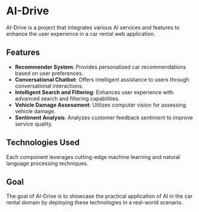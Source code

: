 # AI-Drive

AI-Drive is a project that integrates various AI services and features to enhance the user experience in a car rental web application.

## Features

- **Recommender System**: Provides personalized car recommendations based on user preferences.
- **Conversational Chatbot**: Offers intelligent assistance to users through conversational interactions.
- **Intelligent Search and Filtering**: Enhances user experience with advanced search and filtering capabilities.
- **Vehicle Damage Assessment**: Utilizes computer vision for assessing vehicle damage.
- **Sentiment Analysis**: Analyzes customer feedback sentiment to improve service quality.

## Technologies Used

Each component leverages cutting-edge machine learning and natural language processing techniques.

## Goal

The goal of AI-Drive is to showcase the practical application of AI in the car rental domain by deploying these technologies in a real-world scenario.
